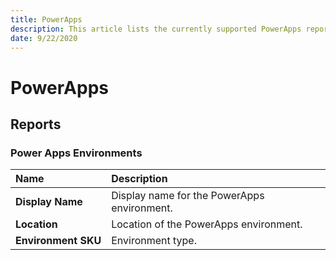 ```yaml
---
title: PowerApps
description: This article lists the currently supported PowerApps reports with all of the properties that SysKit Trace loads.
date: 9/22/2020
---
```


[comment]: <> (THIS IS AN AUTOGENERATED ARTICLE, DO NOT CHANGE MANUALLY)
[comment]: <> (THIS IS AN AUTOGENERATED ARTICLE, DO NOT CHANGE MANUALLY)
[comment]: <> (THIS IS AN AUTOGENERATED ARTICLE, DO NOT CHANGE MANUALLY)
[comment]: <> (THIS IS AN AUTOGENERATED ARTICLE, DO NOT CHANGE MANUALLY)
[comment]: <> (THIS IS AN AUTOGENERATED ARTICLE, DO NOT CHANGE MANUALLY)


# PowerApps


## Reports


### Power Apps Environments
| Name | Description |
| :--- | :--- |
| **Display&nbsp;Name** | Display name for the PowerApps environment. |
| **Location** | Location of the PowerApps environment. |
| **Environment&nbsp;SKU** | Environment type. |
